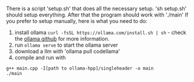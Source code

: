 There is a script 'setup.sh' that does all the necessary setup. 
'sh setup.sh' should setup everything. After that the program should work with './main'
If you prefer to setup manually, here is what you need to do:

1. install ollama `curl -fsSL https://ollama.com/install.sh | sh` - check the [ollama github](https://github.com/ollama/ollama?tab=readme-ov-file) for more information.
2. run `ollama serve` to start the ollama server
3. download a llm with 'ollama pull codellama' 
4. compile and run with 
```
g++ main.cpp -I[path to ollama-hpp]/singleheader -o main
./main
```

